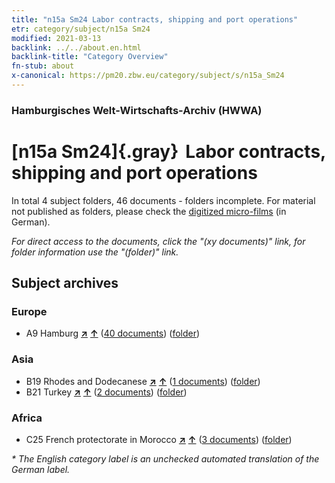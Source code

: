 ```yaml
---
title: "n15a Sm24 Labor contracts, shipping and port operations"
etr: category/subject/n15a Sm24
modified: 2021-03-13
backlink: ../../about.en.html
backlink-title: "Category Overview"
fn-stub: about
x-canonical: https://pm20.zbw.eu/category/subject/s/n15a_Sm24
---
```


### Hamburgisches Welt-Wirtschafts-Archiv (HWWA)
# [n15a Sm24]{.gray}&#8201; Labor contracts, shipping and port operations&#160; 





In total 4 subject folders, 46 documents - folders incomplete.
For material not published as folders, please check the [digitized micro-films](/film/h1_sh.de.html) (in German).

_For direct access to the documents, click the "(xy documents)" link, for folder information use the "(folder)" link._

## Subject archives



### Europe

- A9 Hamburg [**&nearr;**](../../../geo/i/140905/about.en.html "Hamburg (all folders)") [**&uarr;**](../../../geo/about.en.html#A9 "Country category system") (<a href="https://pm20.zbw.eu/dfgview/sh/140905,161828" title="about: Hamburg : Labor contracts, shipping and port operations" target="_blank">40 documents</a>) ([folder](../../../../folder/sh/1409xx/140905/1618xx/161828/about.en.html))

### Asia

- B19 Rhodes and Dodecanese [**&nearr;**](../../../geo/i/141106/about.en.html "Rhodes and Dodecanese (all folders)") [**&uarr;**](../../../geo/about.en.html#B19 "Country category system") (<a href="https://pm20.zbw.eu/dfgview/sh/141106,161828" title="about: Rhodes and Dodecanese : Labor contracts, shipping and port operations" target="_blank">1 documents</a>) ([folder](../../../../folder/sh/1411xx/141106/1618xx/161828/about.en.html))
- B21 Turkey [**&nearr;**](../../../geo/i/141111/about.en.html "Turkey (all folders)") [**&uarr;**](../../../geo/about.en.html#B21 "Country category system") (<a href="https://pm20.zbw.eu/dfgview/sh/141111,161828" title="about: Turkey : Labor contracts, shipping and port operations" target="_blank">2 documents</a>) ([folder](../../../../folder/sh/1411xx/141111/1618xx/161828/about.en.html))

### Africa

- C25 French protectorate in Morocco [**&nearr;**](../../../geo/i/141358/about.en.html "French protectorate in Morocco (all folders)") [**&uarr;**](../../../geo/about.en.html#C25 "Country category system") (<a href="https://pm20.zbw.eu/dfgview/sh/141358,161828" title="about: French protectorate in Morocco : Labor contracts, shipping and port operations" target="_blank">3 documents</a>) ([folder](../../../../folder/sh/1413xx/141358/1618xx/161828/about.en.html))


_* The English category label is an unchecked automated translation of the German label._

